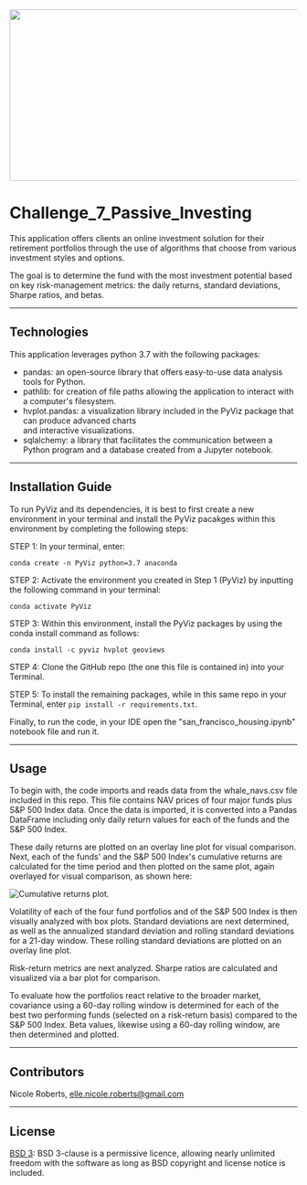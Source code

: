<img src= "Images/sanfran.png" width="930" height="300">

# Challenge_7_Passive_Investing

This application offers clients an online investment solution for their retirement portfolios through the use of algorithms that choose from various investment styles and options.

The goal is to determine the fund with the most investment potential based on key risk-management metrics: the daily returns, standard deviations, Sharpe ratios, and betas.

---
## Technologies

This application leverages python 3.7 with the following packages:

* pandas: an open-source library that offers easy-to-use data analysis tools for Python.
* pathlib: for creation of file paths allowing the application to interact with a computer's filesystem.
* hvplot.pandas: a visualization library included in the PyViz package that can produce advanced charts    
  and interactive visualizations. 
* sqlalchemy: a library that facilitates the communication between a Python program and a 
  database created from a Jupyter notebook.  

---
## Installation Guide

To run PyViz and its dependencies, it is best to first create a new environment in your terminal and install the PyViz pacakges within this environment by completing the following steps:

STEP 1: In your terminal, enter:

`conda create -n PyViz python=3.7 anaconda`

STEP 2: Activate the environment you created in Step 1 (PyViz) by inputting the following command in your terminal:

`conda activate PyViz`

STEP 3: Within this environment, install the PyViz packages by using the conda install command as follows:

`conda install -c pyviz hvplot geoviews`

STEP 4: Clone the GitHub repo (the one this file is contained in) into your Terminal. 

STEP 5: To install the remaining packages, while in this same repo in your Terminal, enter `pip install -r requirements.txt`.

Finally, to run the code, in your IDE open the "san_francisco_housing.ipynb" notebook file and run it.

---

## Usage

To begin with, the code imports and reads data from the whale_navs.csv file included in this repo. This file contains NAV prices of four major funds plus S&P 500 Index data. Once the data is imported, it is converted into a Pandas DataFrame including only daily return values for each of the funds and the S&P 500 Index. 

These daily returns are plotted on an overlay line plot for visual comparison. Next, each of the funds' and the S&P 500 Index's cumulative returns are calculated for the time period and then plotted on the same plot, again overlayed for visual comparison, as shown here:

![Cumulative returns plot.](images/geomap.png)

Volatility of each of the four fund portfolios and of the S&P 500 Index is then visually analyzed with box plots. Standard deviations are next determined, as well as the annualized standard deviation and rolling standard deviations for a 21-day window. These rolling standard deviations are plotted on an overlay line plot.

Risk-return metrics are next analyzed. Sharpe ratios are calculated and visualized via a bar plot for comparison.

To evaluate how the portfolios react relative to the broader market, covariance using a 60-day rolling window is determined for each of the best two performing funds (selected on a risk-return basis) compared to the S&P 500 Index. Beta values, likewise using a 60-day rolling window, are then determined and plotted.

---

## Contributors

Nicole Roberts,
elle.nicole.roberts@gmail.com

---

## License

[BSD 3](https://choosealicense.com/licenses/bsd-3-clause-clear/): BSD 3-clause is a permissive licence, allowing nearly unlimited freedom with the software as long as BSD copyright and license notice is included.
